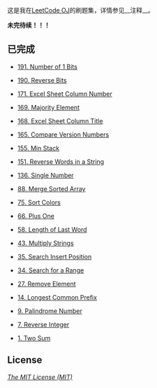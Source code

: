 这是我在[LeetCode OJ](https://oj.leetcode.com/ "LeetCode OJ")的刷题集，详情参见__注释__。

__未完待续！！！__

## 已完成

 - [191. Number of 1 Bits](https://leetcode.com/problems/number-of-1-bits/ "Number of 1 Bits")

 - [190. Reverse Bits](https://leetcode.com/problems/reverse-bits/ "Reverse Bits")

 - [171. Excel Sheet Column Number](https://oj.leetcode.com/problems/excel-sheet-column-number/ "171. Excel Sheet Column Number")

 - [169. Majority Element](https://oj.leetcode.com/problems/majority-element/ "169. Majority Element")

 - [168. Excel Sheet Column Title](https://oj.leetcode.com/problems/excel-sheet-column-title/ "168. Excel Sheet Column Title")

 - [165. Compare Version Numbers](https://oj.leetcode.com/problems/compare-version-numbers/ "165. Compare Version Numbers")

 - [155. Min Stack](https://oj.leetcode.com/problems/min-stack/ "155. Min Stack")

 - [151. Reverse Words in a String](https://oj.leetcode.com/submissions/detail/10373404/ "151. Reverse Words in a String")

 - [136. Single Number](https://oj.leetcode.com/problems/single-number/ "136. Single Number")

 - [88. Merge Sorted Array](https://oj.leetcode.com/problems/merge-sorted-array/ "88. Merge Sorted Array")

 - [75. Sort Colors](https://oj.leetcode.com/problems/sort-colors/ "75. Sort Colors")

 - [66. Plus One](https://oj.leetcode.com/problems/plus-one/ "66. Plus One")

 - [58. Length of Last Word](https://oj.leetcode.com/problems/length-of-last-word/ "58. Length of Last Word")

 - [43. Multiply Strings](https://oj.leetcode.com/problems/multiply-strings/ "43. Multiply Strings")

 - [35. Search Insert Position](https://oj.leetcode.com/problems/search-insert-position/ "35. Search Insert Position")

 - [34. Search for a Range](https://oj.leetcode.com/problems/search-for-a-range/ "34. Search for a Range")

 - [27. Remove Element](https://oj.leetcode.com/problems/remove-element/ "27. Remove Element")

 - [14. Longest Common Prefix](https://oj.leetcode.com/problems/longest-common-prefix/ "14. Longest Common Prefix")

 - [9. Palindrome Number](https://oj.leetcode.com/problems/palindrome-number/ "9. Palindrome Number")

 - [7. Reverse Integer](https://oj.leetcode.com/problems/reverse-integer/ "7. Reverse Integer")

 - [1. Two Sum](https://oj.leetcode.com/problems/two-sum/ "1. Two Sum")

## License

_[The MIT License (MIT)](https://github.com/mthli/LeetCode/blob/master/LICENSE.txt "The MIT License (MIT)")_
